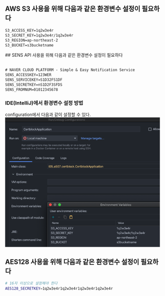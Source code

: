 ## AWS S3 사용을 위해 다음과 같은 환경변수 설정이 필요하다
```env
S3_ACCESS_KEY=1q2w3e4r
S3_SECRET_KEY=1q2w3e4r/1q2w3e4r
S3_REGION=ap-northeast-2
S3_BUCKET=s3bucketname
```

## SENS API 사용을 위해 다음과 같은 환경변수 설정이 필요하다
```env

# NAVER CLOUD PLATFORM - Simple & Easy Notification Service
SENS_ACCESSKEY=123WER
SENS_SERVICEKEY=S1D32FS1DF
SENS_SECRETKEY=nS1D2F3SFDS
SENS_FROMNUM=01012345678
```

### IDE(IntelliJ)에서 환경변수 설정 방법
configuration에서 다음과 같이 설정할 수 있다.
![set](../etc/set-env-in-intellij.png)

## AES128 사용을 위해 다음과 같은 환경변수 설정이 필요하다

```sh
# 16자 이상으로 설정해야 한다
AES128_SECRETKEY=1q2w3e4r1q2w3e4r1q2w3e4r1q2w3e4r
```
